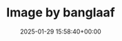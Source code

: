 ---
archive_date: 2025-01-29
code: DFalZMSTD1q
date: 2025-01-29 15:58:40+00:00
id: '3556319314662145386'
layout: post
media:
- id: '3556319314662145386'
  type: image
  url: media/DFalZMSTD1q/3556319314662145386.jpg
permalink: /p/DFalZMSTD1q/
thumbnail: media/DFalZMSTD1q/3556319314662145386.jpg
title: Image by banglaaf
---